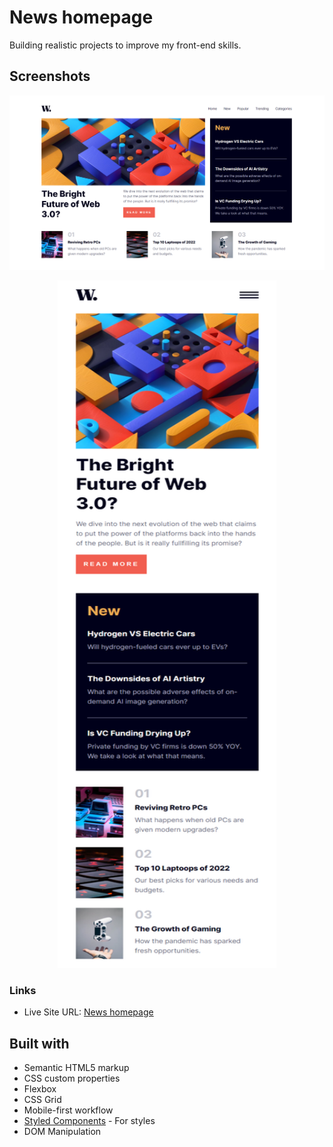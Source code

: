 # News homepage

Building realistic projects to improve my front-end skills.

## Screenshots

![](screenshots/ss-desktop.png)

<p align="center">
<img width="350" height="1100" src="screenshots/ss-mobile.png">
</p>

### Links

- Live Site URL: [News homepage](https://news-h0mepage.netlify.app/)

## Built with

- Semantic HTML5 markup
- CSS custom properties
- Flexbox
- CSS Grid
- Mobile-first workflow
- [Styled Components](https://styled-components.com/) - For styles
- DOM Manipulation
